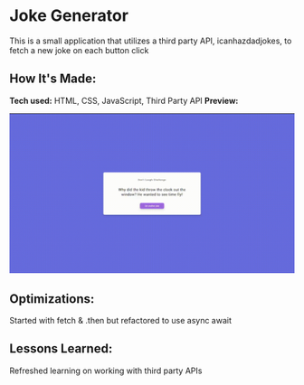 # Joke Generator

This is a small application that utilizes a third party API, icanhazdadjokes, to fetch a new joke on each button click

## How It's Made:

**Tech used:**
HTML, CSS, JavaScript, Third Party API
**Preview:**

<div align="center">
  <img src="./assets/jokeGenerator.gif" alt="Joke Generator preview" />  
</div>

## Optimizations:

Started with fetch & .then but refactored to use async await

## Lessons Learned:

Refreshed learning on working with third party APIs
